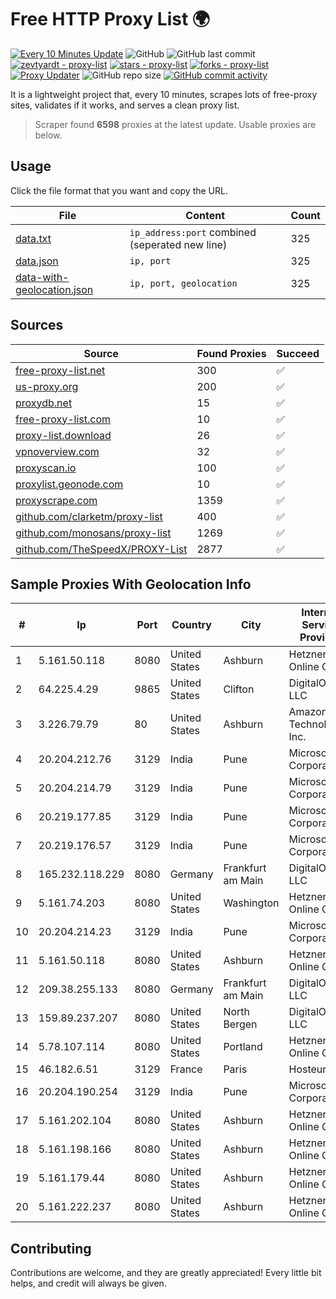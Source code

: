 
# Free HTTP Proxy List 🌍

[![Every 10 Minutes Update](https://github.com/mertguvencli/http-proxy-list/actions/workflows/main.yml/badge.svg?branch=main)](https://github.com/mertguvencli/http-proxy-list/actions/workflows/main.yml)
![GitHub](https://img.shields.io/github/license/mertguvencli/http-proxy-list)
![GitHub last commit](https://img.shields.io/github/last-commit/mertguvencli/http-proxy-list)
[![zevtyardt - proxy-list](https://img.shields.io/static/v1?label=zevtyardt&message=proxy-list&color=blue&logo=github)](https://github.com/zevtyardt/proxy-list "Go to GitHub repo")
[![stars - proxy-list](https://img.shields.io/github/stars/zevtyardt/proxy-list?style=social)](https://github.com/zevtyardt/proxy-list)
[![forks - proxy-list](https://img.shields.io/github/forks/zevtyardt/proxy-list?style=social)](https://github.com/zevtyardt/proxy-list)
[![Proxy Updater](https://github.com/zevtyardt/proxy-list/workflows/Proxy%20Updater/badge.svg)](https://github.com/zevtyardt/proxy-list/actions?query=workflow:"Proxy+Updater")
![GitHub repo size](https://img.shields.io/github/repo-size/zevtyardt/proxy-list)
[![GitHub commit activity](https://img.shields.io/github/commit-activity/m/zevtyardt/proxy-list?logo=commits)](https://github.com/zevtyardt/proxy-list/commits/main)

It is a lightweight project that, every 10 minutes, scrapes lots of free-proxy sites, validates if it works, and serves a clean proxy list.

> Scraper found **6598** proxies at the latest update. Usable proxies are below.

## Usage

Click the file format that you want and copy the URL.

|File|Content|Count|
|----|-------|-----|
|[data.txt](https://raw.githubusercontent.com/mertguvencli/http-proxy-list/main/proxy-list/data.txt)|`ip_address:port` combined (seperated new line)|325|
|[data.json](https://raw.githubusercontent.com/mertguvencli/http-proxy-list/main/proxy-list/data.json)|`ip, port`|325|
|[data-with-geolocation.json](https://raw.githubusercontent.com/mertguvencli/http-proxy-list/main/proxy-list/data-with-geolocation.json)|`ip, port, geolocation`|325|

## Sources

|Source|Found Proxies|Succeed|
|------|-------------|-------|
|[free-proxy-list.net](https://free-proxy-list.net)|300|✅|
|[us-proxy.org](https://www.us-proxy.org)|200|✅|
|[proxydb.net](http://proxydb.net)|15|✅|
|[free-proxy-list.com](https://free-proxy-list.com/?page=&port=&type%5B%5D=http&type%5B%5D=https&up_time=0&search=Search)|10|✅|
|[proxy-list.download](https://www.proxy-list.download/HTTP)|26|✅|
|[vpnoverview.com](https://vpnoverview.com/privacy/anonymous-browsing/free-proxy-servers)|32|✅|
|[proxyscan.io](https://www.proxyscan.io)|100|✅|
|[proxylist.geonode.com](https://proxylist.geonode.com/api/proxy-list?limit=300&page=1&sort_by=lastChecked&sort_type=desc&protocols=http,https)|10|✅|
|[proxyscrape.com](https://api.proxyscrape.com/v2/?request=displayproxies&protocol=http&timeout=10000&country=all&ssl=all&anonymity=all)|1359|✅|
|[github.com/clarketm/proxy-list](https://raw.githubusercontent.com/clarketm/proxy-list/master/proxy-list-raw.txt)|400|✅|
|[github.com/monosans/proxy-list](https://raw.githubusercontent.com/monosans/proxy-list/main/proxies/http.txt)|1269|✅|
|[github.com/TheSpeedX/PROXY-List](https://raw.githubusercontent.com/TheSpeedX/PROXY-List/master/http.txt)|2877|✅|


## Sample Proxies With Geolocation Info

|#|Ip|Port|Country|City|Internet Service Provider|
|-|--|----|-------|----|-------------------------|
|1|5.161.50.118|8080|United States|Ashburn|Hetzner Online GmbH|
|2|64.225.4.29|9865|United States|Clifton|DigitalOcean, LLC|
|3|3.226.79.79|80|United States|Ashburn|Amazon Technologies Inc.|
|4|20.204.212.76|3129|India|Pune|Microsoft Corporation|
|5|20.204.214.79|3129|India|Pune|Microsoft Corporation|
|6|20.219.177.85|3129|India|Pune|Microsoft Corporation|
|7|20.219.176.57|3129|India|Pune|Microsoft Corporation|
|8|165.232.118.229|8080|Germany|Frankfurt am Main|DigitalOcean, LLC|
|9|5.161.74.203|8080|United States|Washington|Hetzner Online GmbH|
|10|20.204.214.23|3129|India|Pune|Microsoft Corporation|
|11|5.161.50.118|8080|United States|Ashburn|Hetzner Online GmbH|
|12|209.38.255.133|8080|Germany|Frankfurt am Main|DigitalOcean, LLC|
|13|159.89.237.207|8080|United States|North Bergen|DigitalOcean, LLC|
|14|5.78.107.114|8080|United States|Portland|Hetzner Online GmbH|
|15|46.182.6.51|3129|France|Paris|Hosteur SAS|
|16|20.204.190.254|3129|India|Pune|Microsoft Corporation|
|17|5.161.202.104|8080|United States|Ashburn|Hetzner Online GmbH|
|18|5.161.198.166|8080|United States|Ashburn|Hetzner Online GmbH|
|19|5.161.179.44|8080|United States|Ashburn|Hetzner Online GmbH|
|20|5.161.222.237|8080|United States|Ashburn|Hetzner Online GmbH|



## Contributing

Contributions are welcome, and they are greatly appreciated! Every
little bit helps, and credit will always be given.

